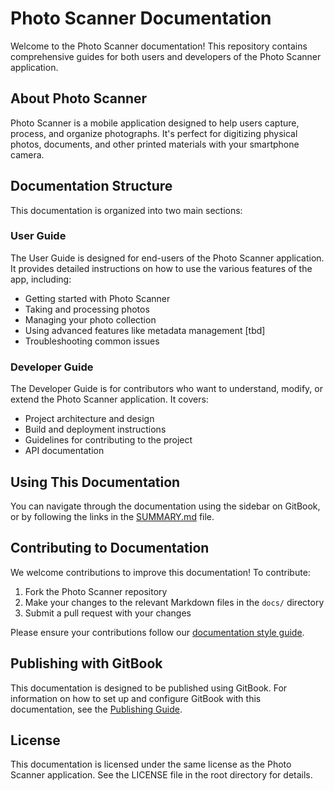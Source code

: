 # Photo Scanner Documentation

Welcome to the Photo Scanner documentation! This repository contains comprehensive guides for both users and developers of the Photo Scanner application.

## About Photo Scanner

Photo Scanner is a mobile application designed to help users capture, process, and organize photographs. It's perfect for digitizing physical photos, documents, and other printed materials with your smartphone camera.

## Documentation Structure

This documentation is organized into two main sections:

### User Guide

The User Guide is designed for end-users of the Photo Scanner application. It provides detailed instructions on how to use the various features of the app, including:

- Getting started with Photo Scanner
- Taking and processing photos
- Managing your photo collection
- Using advanced features like metadata management [tbd]
- Troubleshooting common issues

### Developer Guide

The Developer Guide is for contributors who want to understand, modify, or extend the Photo Scanner application. It covers:

- Project architecture and design
- Build and deployment instructions
- Guidelines for contributing to the project
- API documentation

## Using This Documentation

You can navigate through the documentation using the sidebar on GitBook, or by following the links in the [SUMMARY.md](SUMMARY.md) file.

## Contributing to Documentation

We welcome contributions to improve this documentation! To contribute:

1. Fork the Photo Scanner repository
2. Make your changes to the relevant Markdown files in the `docs/` directory
3. Submit a pull request with your changes

Please ensure your contributions follow our [documentation style guide](developer-guide/contributing.md#documentation-style-guide).

## Publishing with GitBook

This documentation is designed to be published using GitBook. For information on how to set up and configure GitBook with this documentation, see the [Publishing Guide](developer-guide/publishing.md).

## License

This documentation is licensed under the same license as the Photo Scanner application. See the LICENSE file in the root directory for details.

